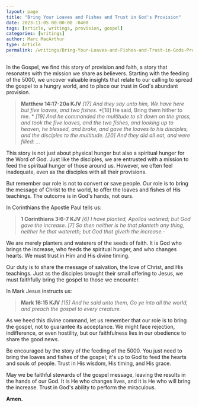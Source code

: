 ```yaml
---
layout: page
title: "Bring Your Loaves and Fishes and Trust in God's Provision"
date: 2023-11-05 00:00:00 -0400
tags: [article, writings, provision, gospel]
categories: [writings]
author: Marc MacArthur
type: Article
permalink: /writings/Bring-Your-Loaves-and-Fishes-and-Trust-in-Gods-Provision/
---
```


In the Gospel, we find this story of provision and faith, a story that resonates with the mission we share as believers. Starting with the feeding of the 5000, we uncover valuable insights that relate to our calling to spread the gospel to a hungry world, and to place our trust in God's abundant provision.

> **Matthew 14:17-20a KJV**
> *[17] And they say unto him, We have here but five loaves, and two fishes.*
> *[18] He said, Bring them hither to me. *
> *[19] And he commanded the multitude to sit down on the grass, and took the five loaves, and the two fishes, and looking up to heaven, he blessed, and brake, and gave the loaves to his disciples, and the disciples to the multitude.*
> *[20] And they did all eat, and were filled: ...*

This story is not just about physical hunger but also a spiritual hunger for the Word of God. Just like the disciples, we are entrusted with a mission to feed the spiritual hunger of those around us. However, we often feel inadequate, even as the disciples with all their provisions.

But remember our role is not to convert or save people. Our role is to bring the message of Christ to the world, to offer the loaves and fishes of His teachings. The outcome is in God's hands, not ours.

In Corinthians the Apostle Paul tells us:

> **1 Corinthians 3:6-7 KJV**
> *[6] I have planted, Apollos watered; but God gave the increase.*
> *[7] So then neither is he that planteth any thing, neither he that watereth; but God that giveth the increase.*-

We are merely planters and waterers of the seeds of faith. It is God who brings the increase, who feeds the spiritual hunger, and who changes hearts. We must trust in Him and His divine timing.

Our duty is to share the message of salvation, the love of Christ, and His teachings. Just as the disciples brought their small offering to Jesus, we must faithfully bring the gospel to those we encounter.

In Mark Jesus instructs us:

> **Mark 16:15 KJV**
> *[15] And he said unto them, Go ye into all the world, and preach the gospel to every creature.*

As we heed this divine command, let us remember that our role is to bring the gospel, not to guarantee its acceptance. We might face rejection, indifference, or even hostility, but our faithfulness lies in our obedience to share the good news.

Be encouraged by the story of the feeding of the 5000. You just need to bring the loaves and fishes of the gospel; it's up to God to feed the hearts and souls of people. Trust in His wisdom, His timing, and His grace.

May we be faithful stewards of the gospel message, leaving the results in the hands of our God. It is He who changes lives, and it is He who will bring the increase. Trust in God's ability to perform the miraculous. 

**Amen.**
